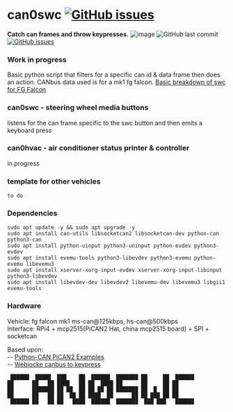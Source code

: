   

# can0swc [![GitHub issues](https://img.shields.io/github/issues/jakka351/can0swc?style=social)](https://github.com/jakka351/can0swc/issues)  
**Catch can frames and throw keypresses.** ![image](https://img.shields.io/badge/github-can0swc-yellowgreen) ![GitHub last commit](https://img.shields.io/github/last-commit/jakka351/can0swc) [![GitHub issues](https://img.shields.io/github/issues/jakka351/FG-Falcon?style=social)](https://github.com/jakka351/FG-Falcon/issues)      
  
   
   ### Work in progress ###
  Basic python script that filters for a specific can id & data frame then does an action. CANbus data used is for a mk1 fg falcon. 
  [Basic breakdown of swc for FG Falcon](https://github.com/jakka351/FG-Falcon/wiki/Steering-Wheel-Media-Controls)  

  
  ### can0swc - steering wheel media buttons ###  
  listens for the can frame specific to the swc button and then emits a keyboard press 
    
  ### can0hvac - air conditioner status printer & controller #### 
   in progress  

  ### template for other vehicles  
    to do  
  ### Dependencies ###  
    
  `sudo apt update -y && sudo apt upgrade -y`  
  `sudo apt install can-utils libsocketcan2 libsocketcan-dev python-can python3-can`  
  `sudo apt install python-uinput python3-uninput python-evdev python3-evdev`    
  `sudo apt install evemu-tools python3-libevdev python3-evemu python-evemu libevemu3`  
  `sudo apt install xserver-xorg-input-evdev xserver-xorg-input-libinput python3-libevdev`  
  `sudo apt install libevdev-dev libevdev2 libevemu-dev libevemu3 libgii1 evemu-tools`  

  
  ### Hardware ###
  Vehicle: fg falcon mk1 ms-can@125kbps, hs-can@500kbps  
  Interface: RPi4 + mcp2515(PiCAN2 Hat, china mcp2515 board) + SPI + socketcan  
  
      
  Based upon:  
   -- [Python-CAN PiCAN2 Examples](https://github.com/jakka351/FG-Falcon/tree/master/resources/software/pythoncan)   
   -- [Webjocke canbus to keypress](https://github.com/webjocke/Python-CAN-bus-to-Keypresses) 
   
  
     ██████  █████  ███    ██  ██████  ███████ ██     ██  ██████          
    ██      ██   ██ ████   ██ ██  ████ ██      ██     ██ ██               
    ██      ███████ ██ ██  ██ ██ ██ ██ ███████ ██  █  ██ ██               
    ██      ██   ██ ██  ██ ██ ████  ██      ██ ██ ███ ██ ██               
     ██████ ██   ██ ██   ████  ██████  ███████  ███ ███   ██████          
                                                                           
     

